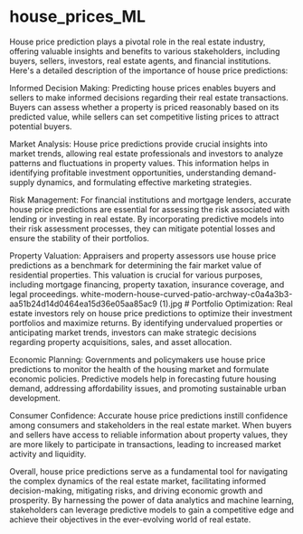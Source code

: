 # house_prices_ML

House price prediction plays a pivotal role in the real estate industry, offering valuable insights and benefits to various stakeholders, including buyers, sellers, investors, real estate agents, and financial institutions. Here's a detailed description of the importance of house price predictions:

Informed Decision Making: Predicting house prices enables buyers and sellers to make informed decisions regarding their real estate transactions. Buyers can assess whether a property is priced reasonably based on its predicted value, while sellers can set competitive listing prices to attract potential buyers.

Market Analysis: House price predictions provide crucial insights into market trends, allowing real estate professionals and investors to analyze patterns and fluctuations in property values. This information helps in identifying profitable investment opportunities, understanding demand-supply dynamics, and formulating effective marketing strategies.

Risk Management: For financial institutions and mortgage lenders, accurate house price predictions are essential for assessing the risk associated with lending or investing in real estate. By incorporating predictive models into their risk assessment processes, they can mitigate potential losses and ensure the stability of their portfolios.

Property Valuation: Appraisers and property assessors use house price predictions as a benchmark for determining the fair market value of residential properties. This valuation is crucial for various purposes, including mortgage financing, property taxation, insurance coverage, and legal proceedings.
white-modern-house-curved-patio-archway-c0a4a3b3-aa51b24d14d0464ea15d36e05aa85ac9 (1).jpg #
Portfolio Optimization: Real estate investors rely on house price predictions to optimize their investment portfolios and maximize returns. By identifying undervalued properties or anticipating market trends, investors can make strategic decisions regarding property acquisitions, sales, and asset allocation.

Economic Planning: Governments and policymakers use house price predictions to monitor the health of the housing market and formulate economic policies. Predictive models help in forecasting future housing demand, addressing affordability issues, and promoting sustainable urban development.

Consumer Confidence: Accurate house price predictions instill confidence among consumers and stakeholders in the real estate market. When buyers and sellers have access to reliable information about property values, they are more likely to participate in transactions, leading to increased market activity and liquidity.

Overall, house price predictions serve as a fundamental tool for navigating the complex dynamics of the real estate market, facilitating informed decision-making, mitigating risks, and driving economic growth and prosperity. By harnessing the power of data analytics and machine learning, stakeholders can leverage predictive models to gain a competitive edge and achieve their objectives in the ever-evolving world of real estate.





